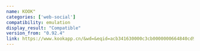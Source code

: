 ```yaml
---
name: KOOK"
categories: ['web-social']
compatibility: emulation
display_result: "Compatible"
version_from: "0.92.4"
link: https://www.kookapp.cn/&wd=&eqid=acb341630000c3cb0000000664840cd9
---
```

